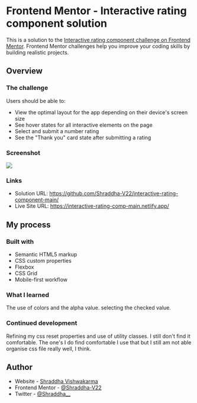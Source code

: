 # Frontend Mentor - Interactive rating component solution

This is a solution to the [Interactive rating component challenge on Frontend Mentor](https://www.frontendmentor.io/challenges/interactive-rating-component-koxpeBUmI). Frontend Mentor challenges help you improve your coding skills by building realistic projects.

## Overview

### The challenge

Users should be able to:

- View the optimal layout for the app depending on their device's screen size
- See hover states for all interactive elements on the page
- Select and submit a number rating
- See the "Thank you" card state after submitting a rating

### Screenshot

![](./screenshot.jpg)

### Links

- Solution URL: https://github.com/Shraddha-V22/interactive-rating-component-main/
- Live Site URL: https://interactive-rating-comp-main.netlify.app/

## My process

### Built with

- Semantic HTML5 markup
- CSS custom properties
- Flexbox
- CSS Grid
- Mobile-first workflow

### What I learned

The use of colors and the alpha value. selecting the checked value.

### Continued development

Refining my css reset properties and use of utility classes. I still don't find it comfortable. The one's I do find comfortable I use that but I still am not able organise css file really well, I think.

## Author

- Website - [Shraddha Vishwakarma](https://shraddha-v.netlify.app)
- Frontend Mentor - [@Shraddha-V22](https://www.frontendmentor.io/profile/Shraddha-V22)
- Twitter - [@Shraddha\_\_](https://twitter.com/Shraddha_228)
